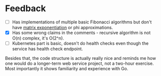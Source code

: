 # Feedback

- [ ] Has implementations of multiple basic Fibonacci algorithms but don't have [matrix exponentiation](https://rosettacode.org/wiki/Fibonacci_matrix-exponentiation#Matrix_exponentiation_2) or phi approximations.
- [x] Has some wrong claims in the comments - recursive algorithm is not O(n) complex, it's O(2^n).
- [ ] Kubernetes part is basic, doesn't do health checks even though the service has health check endpoint.

Besides that, the code structure is actually really nice and reminds me how one would do a longer-term web service project, not a two-hour exercise. Most importantly it shows familiarity and experience with Go.
